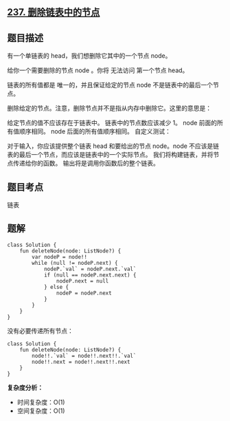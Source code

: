 ## [237. 删除链表中的节点](https://leetcode.cn/problems/delete-node-in-a-linked-list/description/)

## 题目描述

有一个单链表的 head，我们想删除它其中的一个节点 node。

给你一个需要删除的节点 node 。你将 无法访问 第一个节点  head。

链表的所有值都是 唯一的，并且保证给定的节点 node 不是链表中的最后一个节点。

删除给定的节点。注意，删除节点并不是指从内存中删除它。这里的意思是：

给定节点的值不应该存在于链表中。
链表中的节点数应该减少 1。
node 前面的所有值顺序相同。
node 后面的所有值顺序相同。
自定义测试：

对于输入，你应该提供整个链表 head 和要给出的节点 node。node 不应该是链表的最后一个节点，而应该是链表中的一个实际节点。
我们将构建链表，并将节点传递给你的函数。
输出将是调用你函数后的整个链表。

## 题目考点

链表

## 题解
 
```
class Solution {
    fun deleteNode(node: ListNode?) {
        var nodeP = node!!
        while (null != nodeP.next) {
            nodeP.`val` = nodeP.next.`val`
            if (null == nodeP.next.next) {
                nodeP.next = null
            } else {
                nodeP = nodeP.next
            }
        }
    }
}
```

没有必要传递所有节点：

```
class Solution {
    fun deleteNode(node: ListNode?) {
        node!!.`val` = node!!.next!!.`val`
        node!!.next = node!!.next!!.next
    }
}
```

**复杂度分析：**

- 时间复杂度：O(1)
- 空间复杂度：O(1) 
